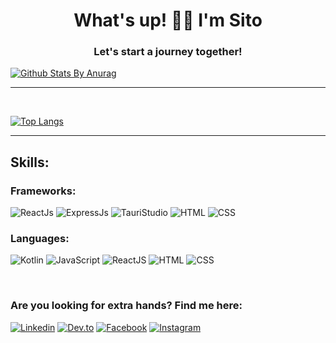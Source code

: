 
<h1 align="center">What's up! 🐱‍👤 I'm Sito</h1>
<h3 align="center">Let's start a journey together!</h3>

[![Github Stats By Anurag](https://github-readme-stats.vercel.app/api?username=SitoNumbis&show_icons=true&title_color=fff&icon_color=79ff97&text_color=9f9f9f&bg_color=151515&count_private=true)](https://github.com/anuraghazra/github-readme-stats)

*************

<br />

[![Top Langs](https://github-readme-stats.vercel.app/api/top-langs/?username=SitoNumbis&&title_color=fff&icon_color=79ff97&text_color=9f9f9f&bg_color=151515&count_private=true)](https://github.com/anuraghazra/github-readme-stats)

*************

## Skills:

### Frameworks:
![ReactJs](https://img.shields.io/badge/ReactJs-0095D5?style=for-the-badge&logo=react&logoColor=white&labelColor=101010) 
![ExpressJs](https://img.shields.io/badge/ExpressJs-yellow?style=for-the-badge&logo=express&logoColor=white&labelColor=101010) 
![TauriStudio](https://img.shields.io/badge/TauriStudio-blue?style=for-the-badge&logo=tauristudio&logoColor=white&labelColor=101010) 
![HTML](https://img.shields.io/badge/Html-orange?style=for-the-badge&logo=html5&logoColor=white&labelColor=101010) 
![CSS](https://img.shields.io/badge/Css-blue?style=for-the-badge&logo=css3&logoColor=white&labelColor=101010)


### Languages:
![Kotlin](https://img.shields.io/badge/Kotlin-0095D5?style=for-the-badge&logo=kotlin&logoColor=white&labelColor=101010) 
![JavaScript](https://img.shields.io/badge/JavaScript-yellow?style=for-the-badge&logo=javascript&logoColor=white&labelColor=101010) 
![ReactJS](https://img.shields.io/badge/React-blue?style=for-the-badge&logo=react&logoColor=white&labelColor=101010) 
![HTML](https://img.shields.io/badge/Html-orange?style=for-the-badge&logo=html5&logoColor=white&labelColor=101010) 
![CSS](https://img.shields.io/badge/Css-blue?style=for-the-badge&logo=css3&logoColor=white&labelColor=101010)

<br>
 
### Are you looking for extra hands? Find me here:
[![Linkedin](https://img.shields.io/badge/-LinkedIn-blue?style=flat&logo=Linkedin&logoColor=white)](https://www.linkedin.com/in/carlos-andres-89556120b/)
[![Dev.to](https://img.shields.io/badge/Dev.to-black?style=flat&logo=dev.to&logoColor=white)](https://dev.to/sitonimbus)
[![Facebook](https://img.shields.io/badge/Facebook-blue?style=flat&logo=facebook&logoColor=white)](https://www.facebook.com/carlosandres.moragonzalez.7/)
[![Instagram](https://img.shields.io/badge/Instagram-red?style=flat&logo=instagram&logoColor=white)](https://www.instagram.com/carlosandresmoragonzalez/)
